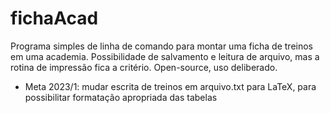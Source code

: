 # fichaAcad
Programa simples de linha de comando para montar uma ficha de treinos em uma academia. Possibilidade de salvamento e leitura de arquivo, mas a rotina de impressão fica a critério. Open-source, uso deliberado.

* Meta 2023/1: mudar escrita de treinos em arquivo.txt para LaTeX, para possibilitar formatação apropriada das tabelas
